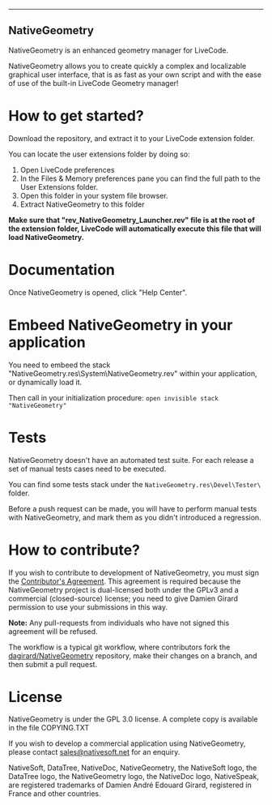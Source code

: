 -----------------------------------------------
NativeGeometry
-----------------------------------------------
NativeGeometry is an enhanced geometry manager for LiveCode.

NativeGeometry allows you to create quickly a complex and localizable graphical user interface, that is as fast as your own script and with the ease of use of the built-in LiveCode Geometry manager!

# How to get started?

Download the repository, and extract it to your LiveCode extension folder.

You can locate the user extensions folder by doing so:
1. Open LiveCode preferences
2. In the Files & Memory preferences pane you can find the full path to the User Extensions folder. 
3. Open this folder in your system file browser.
4. Extract NativeGeometry to this folder

**Make sure that "rev_NativeGeometry_Launcher.rev" file is at the root of the extension folder, LiveCode will automatically execute this file that will load NativeGeometry.**

# Documentation

Once NativeGeometry is opened, click "Help Center".

# Embeed NativeGeometry in your application

You need to embeed the stack "NativeGeometry.res\System\NativeGeometry.rev" within your application, or dynamically load it.

Then call in your initialization procedure:
`open invisible stack "NativeGeometry"`

# Tests

NativeGeometry doesn't have an automated test suite. For each release a set of manual tests cases need to be executed.

You can find some tests stack under the `NativeGeometry.res\Devel\Tester\` folder.

Before a push request can be made, you will have to perform manual tests with NativeGeometry, and mark them as you didn't introduced a regression.

# How to contribute?

If you wish to contribute to development of NativeGeometry, you must sign the [Contributor's Agreement](http://www.nativesoft.net/oss/contribute).  This agreement is required because the NativeGeometry project is dual-licensed both under the GPLv3 and a commercial (closed-source) license; you need to give Damien Girard permission to use your submissions in this way.

**Note:** Any pull-requests from individuals who have not signed this agreement will be refused.

The workflow is a typical git workflow, where contributors fork the [dagirard/NativeGeometry](https://github.com/dagirard/NativeGeometry) repository, make their changes on a branch, and then submit a pull request.

# License

NativeGeometry is under the GPL 3.0 license.
A complete copy is available in the file COPYING.TXT

If you wish to develop a commercial application using NativeGeometry,
please contact sales@nativesoft.net for an enquiry.

NativeSoft, DataTree, NativeDoc, NativeGeometry, the NativeSoft logo, the DataTree logo, the NativeGeometry logo, the NativeDoc logo, NativeSpeak, are registered trademarks of Damien André Edouard Girard, registered in France and other countries.
